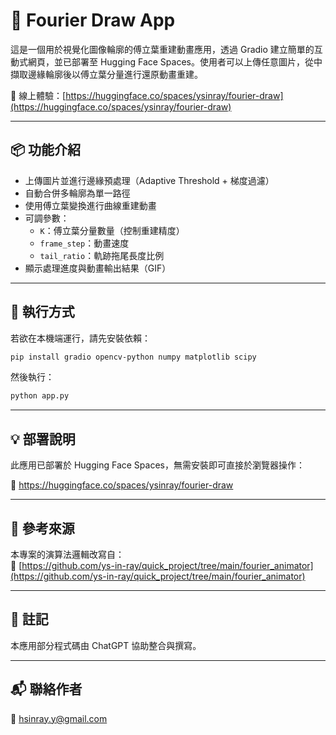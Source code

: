 # 🎨 Fourier Draw App

這是一個用於視覺化圖像輪廓的傅立葉重建動畫應用，透過 Gradio 建立簡單的互動式網頁，並已部署至 Hugging Face Spaces。使用者可以上傳任意圖片，從中擷取邊緣輪廓後以傅立葉分量進行還原動畫重建。

📍 線上體驗：[https://huggingface.co/spaces/ysinray/fourier-draw](https://huggingface.co/spaces/ysinray/fourier-draw)

---

## 📦 功能介紹

- 上傳圖片並進行邊緣預處理（Adaptive Threshold + 梯度過濾）
- 自動合併多輪廓為單一路徑
- 使用傅立葉變換進行曲線重建動畫
- 可調參數：
  - `K`：傅立葉分量數量（控制重建精度）
  - `frame_step`：動畫速度
  - `tail_ratio`：軌跡拖尾長度比例
- 顯示處理進度與動畫輸出結果（GIF）

---

## 🚀 執行方式

若欲在本機端運行，請先安裝依賴：

```bash
pip install gradio opencv-python numpy matplotlib scipy
```

然後執行：

```bash
python app.py
```

---

## 💡 部署說明

此應用已部署於 Hugging Face Spaces，無需安裝即可直接於瀏覽器操作：

🔗 https://huggingface.co/spaces/ysinray/fourier-draw

---

## 🧬 參考來源

本專案的演算法邏輯改寫自：  
🔗 [https://github.com/ys-in-ray/quick_project/tree/main/fourier_animator](https://github.com/ys-in-ray/quick_project/tree/main/fourier_animator)

---

## 🤖 註記

本應用部分程式碼由 ChatGPT 協助整合與撰寫。

---

## 📬 聯絡作者

📧 hsinray.y@gmail.com